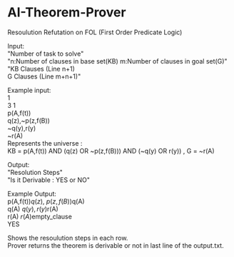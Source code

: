 # AI-Theorem-Prover
Resoulution Refutation on FOL (First Order Predicate Logic)

Input:  
"Number of task to solve"  
"n:Number of clauses in base set(KB) m:Number of clauses in goal set(G)"  
"KB Clauses (Line n+1)  
G Clauses (Line m+n+1)"  

Example input:  
1  
3 1  
p(A,f(t))  
q(z),~p(z,f(B))  
~q(y),r(y)  
~r(A)  
Represents the universe :  
KB = p(A,f(t)) AND (q(z) OR ~p(z,f(B))) AND (~q(y) OR r(y)) , G = ~r(A)  

Output:  
"Resolution Steps"  
"Is it Derivable : YES or NO"  

Example Output:  
p(A,f(t))$q(z),~p(z,f(B))$q(A)  
q(A)$~q(y),r(y)$r(A)  
r(A)$~r(A)$empty_clause  
YES  

Shows the resoulution steps in each row.  
Prover returns the theorem is derivable or not in last line of the output.txt.  
